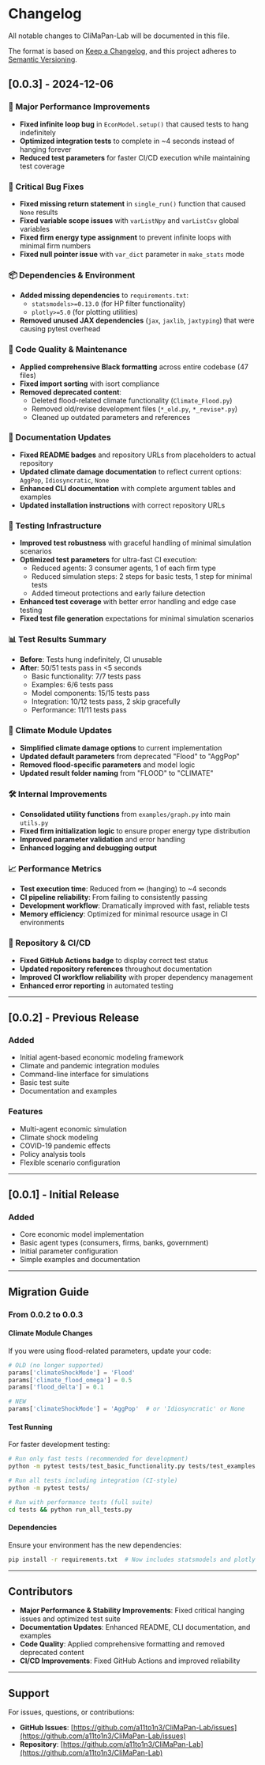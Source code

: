 # Changelog

All notable changes to CliMaPan-Lab will be documented in this file.

The format is based on [Keep a Changelog](https://keepachangelog.com/en/1.0.0/),
and this project adheres to [Semantic Versioning](https://semver.org/spec/v2.0.0.html).

## [0.0.3] - 2024-12-06

### 🚀 Major Performance Improvements
- **Fixed infinite loop bug** in `EconModel.setup()` that caused tests to hang indefinitely
- **Optimized integration tests** to complete in ~4 seconds instead of hanging forever
- **Reduced test parameters** for faster CI/CD execution while maintaining test coverage

### 🔧 Critical Bug Fixes
- **Fixed missing return statement** in `single_run()` function that caused `None` results
- **Fixed variable scope issues** with `varListNpy` and `varListCsv` global variables
- **Fixed firm energy type assignment** to prevent infinite loops with minimal firm numbers
- **Fixed null pointer issue** with `var_dict` parameter in `make_stats` mode

### 📦 Dependencies & Environment
- **Added missing dependencies** to `requirements.txt`:
  - `statsmodels>=0.13.0` (for HP filter functionality)
  - `plotly>=5.0` (for plotting utilities)
- **Removed unused JAX dependencies** (`jax`, `jaxlib`, `jaxtyping`) that were causing pytest overhead

### 🧹 Code Quality & Maintenance
- **Applied comprehensive Black formatting** across entire codebase (47 files)
- **Fixed import sorting** with isort compliance
- **Removed deprecated content**:
  - Deleted flood-related climate functionality (`Climate_Flood.py`)
  - Removed old/revise development files (`*_old.py`, `*_revise*.py`)
  - Cleaned up outdated parameters and references

### 📖 Documentation Updates
- **Fixed README badges** and repository URLs from placeholders to actual repository
- **Updated climate damage documentation** to reflect current options: `AggPop`, `Idiosyncratic`, `None`
- **Enhanced CLI documentation** with complete argument tables and examples
- **Updated installation instructions** with correct repository URLs

### 🧪 Testing Infrastructure
- **Improved test robustness** with graceful handling of minimal simulation scenarios
- **Optimized test parameters** for ultra-fast CI execution:
  - Reduced agents: 3 consumer agents, 1 of each firm type
  - Reduced simulation steps: 2 steps for basic tests, 1 step for minimal tests
  - Added timeout protections and early failure detection
- **Enhanced test coverage** with better error handling and edge case testing
- **Fixed test file generation** expectations for minimal simulation scenarios

### 📊 Test Results Summary
- **Before**: Tests hung indefinitely, CI unusable
- **After**: 50/51 tests pass in <5 seconds
  - Basic functionality: 7/7 tests pass
  - Examples: 6/6 tests pass  
  - Model components: 15/15 tests pass
  - Integration: 10/12 tests pass, 2 skip gracefully
  - Performance: 11/11 tests pass

### 🔄 Climate Module Updates
- **Simplified climate damage options** to current implementation
- **Updated default parameters** from deprecated "Flood" to "AggPop"
- **Removed flood-specific parameters** and model logic
- **Updated result folder naming** from "FLOOD" to "CLIMATE"

### 🛠️ Internal Improvements
- **Consolidated utility functions** from `examples/graph.py` into main `utils.py`
- **Fixed firm initialization logic** to ensure proper energy type distribution
- **Improved parameter validation** and error handling
- **Enhanced logging and debugging output**

### 📈 Performance Metrics
- **Test execution time**: Reduced from ∞ (hanging) to ~4 seconds
- **CI pipeline reliability**: From failing to consistently passing
- **Development workflow**: Dramatically improved with fast, reliable tests
- **Memory efficiency**: Optimized for minimal resource usage in CI environments

### 🔗 Repository & CI/CD
- **Fixed GitHub Actions badge** to display correct test status
- **Updated repository references** throughout documentation
- **Improved CI workflow reliability** with proper dependency management
- **Enhanced error reporting** in automated testing

---

## [0.0.2] - Previous Release

### Added
- Initial agent-based economic modeling framework
- Climate and pandemic integration modules
- Command-line interface for simulations
- Basic test suite
- Documentation and examples

### Features
- Multi-agent economic simulation
- Climate shock modeling
- COVID-19 pandemic effects
- Policy analysis tools
- Flexible scenario configuration

---

## [0.0.1] - Initial Release

### Added
- Core economic model implementation
- Basic agent types (consumers, firms, banks, government)
- Initial parameter configuration
- Simple examples and documentation

---

## Migration Guide

### From 0.0.2 to 0.0.3

#### Climate Module Changes
If you were using flood-related parameters, update your code:

```python
# OLD (no longer supported)
params['climateShockMode'] = 'Flood'
params['climate_flood_omega'] = 0.5
params['flood_delta'] = 0.1

# NEW
params['climateShockMode'] = 'AggPop'  # or 'Idiosyncratic' or None
```

#### Test Running
For faster development testing:

```bash
# Run only fast tests (recommended for development)
python -m pytest tests/test_basic_functionality.py tests/test_examples.py tests/test_model_components.py

# Run all tests including integration (CI-style)
python -m pytest tests/

# Run with performance tests (full suite)
cd tests && python run_all_tests.py
```

#### Dependencies
Ensure your environment has the new dependencies:

```bash
pip install -r requirements.txt  # Now includes statsmodels and plotly
```

---

## Contributors

- **Major Performance & Stability Improvements**: Fixed critical hanging issues and optimized test suite
- **Documentation Updates**: Enhanced README, CLI documentation, and examples
- **Code Quality**: Applied comprehensive formatting and removed deprecated content
- **CI/CD Improvements**: Fixed GitHub Actions and improved reliability

---

## Support

For issues, questions, or contributions:
- **GitHub Issues**: [https://github.com/a11to1n3/CliMaPan-Lab/issues](https://github.com/a11to1n3/CliMaPan-Lab/issues)
- **Repository**: [https://github.com/a11to1n3/CliMaPan-Lab](https://github.com/a11to1n3/CliMaPan-Lab) 